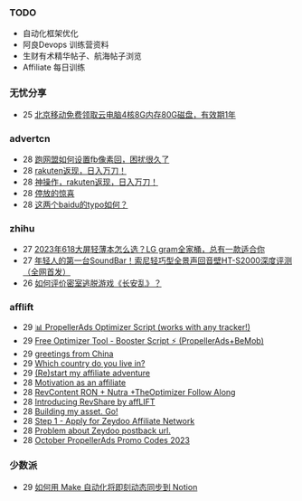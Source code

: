### TODO
-  自动化框架优化
-  阿良Devops 训练营资料
-  生财有术精华帖子、航海帖子浏览
-  Affiliate 每日训练

### 无忧分享
<!-- ruyo:START -->
-  25 [北京移动免费领取云电脑4核8G内存80G磁盘，有效期1年](https://51.ruyo.net/18513.html)<!-- ruyo:END -->

### advertcn
<!-- advertcn:START -->
-  28 [跑网盟如何设置fb像素回，困扰很久了](https://www.advertcn.com/forum.php?mod=viewthread&tid=112730)
-  28 [rakuten返现，日入万刀！](https://www.advertcn.com/forum.php?mod=viewthread&tid=112729)
-  28 [神操作，rakuten返现，日入万刀！](https://www.advertcn.com/forum.php?mod=viewthread&tid=112728)
-  28 [停放的惊喜](https://www.advertcn.com/forum.php?mod=viewthread&tid=112727)
-  28 [这两个baidu的typo如何？](https://www.advertcn.com/forum.php?mod=viewthread&tid=112726)<!-- advertcn:END -->

### zhihu
<!-- zhihu:START -->
-  27 [2023年618大屏轻薄本怎么选？LG gram全家桶，总有一款适合你](http://zhuanlan.zhihu.com/p/632641888?utm_campaign=rss&utm_medium=rss&utm_source=rss&utm_content=title)
-  27 [年轻人的第一台SoundBar！索尼轻巧型全景声回音壁HT-S2000深度评测（全网首发）](http://zhuanlan.zhihu.com/p/630990296?utm_campaign=rss&utm_medium=rss&utm_source=rss&utm_content=title)
-  26 [如何评价密室逃脱游戏《长安乱》？](http://www.zhihu.com/question/563950552/answer/3045961312?utm_campaign=rss&utm_medium=rss&utm_source=rss&utm_content=title)<!-- zhihu:END -->

### afflift
<!-- afflift:START -->
-  29 [📊 PropellerAds Optimizer Script &lpar;works with any tracker!&rpar;](https://afflift.com/f/threads/%F0%9F%93%8A-propellerads-optimizer-script-works-with-any-tracker.11813/)
-  29 [Free Optimizer Tool - Booster Script ⚡ &lpar;PropellerAds+BeMob&rpar;](https://afflift.com/f/threads/free-optimizer-tool-booster-script-%E2%9A%A1-propellerads-bemob.10601/)
-  29 [greetings from China](https://afflift.com/f/threads/greetings-from-china.11085/)
-  29 [Which country do you live in?](https://afflift.com/f/threads/which-country-do-you-live-in.65/)
-  29 [&lpar;Re&rpar;start my affiliate adventure](https://afflift.com/f/threads/re-start-my-affiliate-adventure.11887/)
-  28 [Motivation as an affiliate](https://afflift.com/f/threads/motivation-as-an-affiliate.11835/)
-  28 [RevContent RON + Nutra +TheOptimizer Follow Along](https://afflift.com/f/threads/revcontent-ron-nutra-theoptimizer-follow-along.7210/)
-  28 [Introducing RevShare by affLIFT](https://afflift.com/f/threads/introducing-revshare-by-afflift.11814/)
-  28 [Building my asset. Go!](https://afflift.com/f/threads/building-my-asset-go.11736/)
-  28 [Step 1 - Apply for Zeydoo Affiliate Network](https://afflift.com/f/threads/step-1-apply-for-zeydoo-affiliate-network.7472/)
-  28 [Problem about Zeydoo postback url.](https://afflift.com/f/threads/problem-about-zeydoo-postback-url.11886/)
-  28 [October PropellerAds Promo Codes 2023](https://afflift.com/f/threads/october-propellerads-promo-codes-2023.11767/)<!-- afflift:END -->

### 少数派
<!-- sspai:START -->
-  29 [如何用 Make 自动化将即刻动态同步到 Notion](https://sspai.com/post/83490)<!-- sspai:END -->
